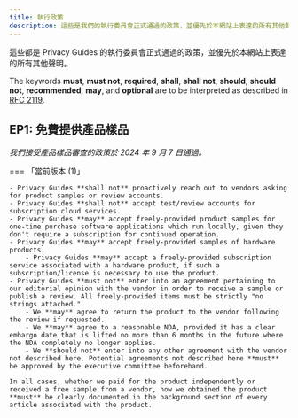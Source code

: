 ```yaml
---
title: 執行政策
description: 這些是我們的執行委員會正式通過的政策，並優先於本網站上表達的所有其他聲明。
---
```


這些都是 Privacy Guides 的執行委員會正式通過的政策，並優先於本網站上表達的所有其他聲明。

The keywords **must**, **must not**, **required**, **shall**, **shall not**, **should**, **should not**, **recommended**, **may**, and **optional** are to be interpreted as described in [RFC 2119](https://datatracker.ietf.org/doc/html/rfc2119).

## EP1: 免費提供產品樣品

_我們接受產品樣品審查的政策於 2024 年 9 月 7 日通過。_

\=== 「當前版本 (1)」

```
- Privacy Guides **shall not** proactively reach out to vendors asking for product samples or review accounts.
- Privacy Guides **shall not** accept test/review accounts for subscription cloud services.
- Privacy Guides **may** accept freely-provided product samples for one-time purchase software applications which run locally, given they don't require a subscription for continued operation.
- Privacy Guides **may** accept freely-provided samples of hardware products.
    - Privacy Guides **may** accept a freely-provided subscription service associated with a hardware product, if such a subscription/license is necessary to use the product.
- Privacy Guides **must not** enter into an agreement pertaining to our editorial opinion with the vendor in order to receive a sample or publish a review. All freely-provided items must be strictly "no strings attached."
    - We **may** agree to return the product to the vendor following the review if requested.
    - We **may** agree to a reasonable NDA, provided it has a clear embargo date that is lifted no more than 6 months in the future where the NDA completely no longer applies.
    - We **should not** enter into any other agreement with the vendor not described here. Potential agreements not described here **must** be approved by the executive committee beforehand.

In all cases, whether we paid for the product independently or received a free sample from a vendor, how we obtained the product **must** be clearly documented in the background section of every article associated with the product.
```

